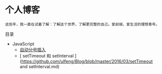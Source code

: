 # 个人博客
    这些年，我一直在试着了解：了解这个世界，了解更完整的自己。爱前端，爱生活的理想青年。
    
目录

* JavaScript
    * [自动分号插入](https://github.com/ulfeng/Blog/blob/master/2016/03/JavaScript%20%E8%87%AA%E5%8A%A8%E5%88%86%E5%8F%B7%E6%8F%92%E5%85%A5.md)
    * [ setTimeout 和 setInterval ](https://github.com/ulfeng/Blog/blob/master/2016/03/setTimeout and setInterval.md)
